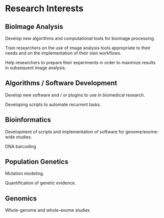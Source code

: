 # Research Interests

## BioImage Analysis

Develop new algorithms and computational tools for bioimage processing.

Train researchers on the use of image analysis tools appropriate to their needs and on the implementation of their own workflows.

Help researchers to prepare their experiments in order to maximize results in subsequent image analysis.


## Algorithms / Software Development

Develop new software and / or plugins to use in biomedical research.

Developing scripts to automate recurrent tasks.


## Bioinformatics

Development of scripts and implementation of software for genome/exome-wide studies.

DNA barcoding


## Population Genetics

Mutation modeling.

Quantification of genetic evidence.


## Genomics

Whole-genome  and whole-exome studies